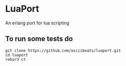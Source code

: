 # LuaPort
An erlang port for lua scripting

## To run some tests do
```
git clone https://github.com/asciibeats/luaport.git
cd luaport
rebar3 ct
```
